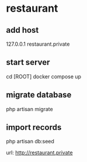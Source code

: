 # restaurant

## add host
127.0.0.1 restaurant.private

## start server
cd [ROOT]
docker compose up

## migrate database
php artisan migrate

## import records
php artisan db:seed



url: http://restaurant.private